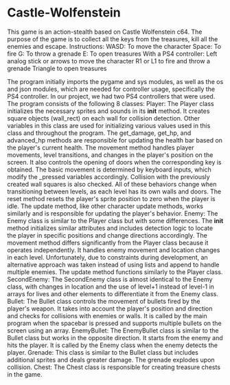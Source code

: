 # Castle-Wolfenstein
This game is an action-stealth based on Castle Wolfenstein c64. The purpose of the game is to collect all the keys from the treasures, kill all the enemies and escape. 
Instructions:
WASD: To move the character
Space: To fire
G: To throw a grenade
E: To open treasures
With a PS4 controller:
Left analog stick or arrows to move the character
R1 or L1 to fire and throw a grenade
Triangle to open treasures

The program initially imports the pygame and sys modules, as well as the os and json modules, which are needed for controller usage, specifically the PS4 controller. In our project, we had two PS4 controllers that were used. The program consists of the following 8 classes:
Player: The Player class initializes the necessary sprites and sounds in its __init__ method. It creates square objects (wall_rect) on each wall for collision detection. Other variables in this class are used for initializing various values used in this class and throughout the program. The get_damage, get_hp, and advanced_hp methods are responsible for updating the health bar based on the player's current health. The movement method handles player movements, level transitions, and changes in the player's position on the screen. It also controls the opening of doors when the corresponding key is obtained. The basic movement is determined by keyboard inputs, which modify the _pressed variables accordingly. Collision with the previously created wall squares is also checked. All of these behaviors change when transitioning between levels, as each level has its own walls and doors. The reset method resets the player's sprite position to zero when the player is idle. The update method, like other character update methods, works similarly and is responsible for updating the player's behavior.
Enemy: The Enemy class is similar to the Player class but with some differences. The __init__ method initializes similar attributes and includes detection logic to locate the player in specific positions and change directions accordingly. The movement method differs significantly from the Player class because it operates independently. It handles enemy movement and location changes in each level. Unfortunately, due to constraints during development, an alternative approach was taken instead of using lists and append to handle multiple enemies. The update method functions similarly to the Player class.
SecondEnemy: The SecondEnemy class is almost identical to the Enemy class, with changes in location and the use of level+1 instead of level-1 in arrays for lives and other elements to differentiate it from the Enemy class.
Bullet: The Bullet class controls the movement of bullets fired by the player's weapon. It takes into account the player's position and direction and checks for collisions with enemies or walls. It is called by the main program when the spacebar is pressed and supports multiple bullets on the screen using an array.
EnemyBullet: The EnemyBullet class is similar to the Bullet class but works in the opposite direction. It starts from the enemy and hits the player. It is called by the Enemy class when the enemy detects the player.
Grenade: This class is similar to the Bullet class but includes additional sprites and deals greater damage. The grenade explodes upon collision.
Chest: The Chest class is responsible for creating treasure chests in the game.
